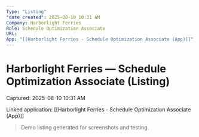 ```yaml
---
Type: "Listing"
"date created": 2025-08-10 10:31 AM
Company: Harborlight Ferries
Role: Schedule Optimization Associate
URL:
App: "[[Harborlight Ferries - Schedule Optimization Associate (App)]]"
---
```

# Harborlight Ferries — Schedule Optimization Associate (Listing)

Captured: 2025-08-10 10:31 AM

Linked application: [[Harborlight Ferries - Schedule Optimization Associate (App)]]

> Demo listing generated for screenshots and testing.
